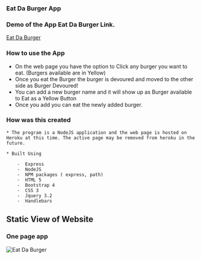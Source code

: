 ### Eat Da Burger App


### Demo of the App Eat Da Burger Link.

[Eat Da Burger ](https://burgers-on-the-run.herokuapp.com/)

### How to use the App

  * On the web page you have the option to Click any burger you want to eat. (Burgers available are in Yellow)
  * Once you eat the Burger the burger is devoured and moved to the other side as Burger Devoured!
  * You can add a new burger name and it will show up as Burger available to Eat as a Yellow Button
  * Once you add you can eat the newly added burger.
                              

### How was this created

    * The program is a NodeJS application and the web page is hosted on Heroku at this time. The active page may be removed from heroku in the future. 

    * Built Using

        -  Express
        -  NodeJS
        -  NPM packages ( express, path)
        -  HTML 5
        -  Bootstrap 4
        -  CSS 3
        -  Jquery 3.2
        -  Handlebars
         
## Static View of Website 

### One page app 
![Eat Da Burger ](images/burgerapp.PNG)


